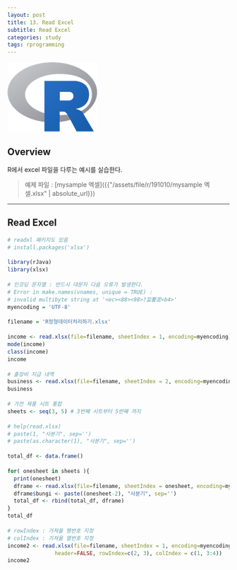 ```yaml
---
layout: post
title: 13. Read Excel
subtitle: Read Excel
categories: study
tags: rprogramming
---
```


![r](/assets/img/logo/r-logo.png)

## Overview

R에서 excel 파일을 다루는 예시를 실습한다.

> 예제 파일 : [mysample 엑셀]({{"/assets/file/r/191010/mysample 엑셀.xlsx" | absolute_url}})

*** 

## Read Excel

```R
# readxl 패키지도 있음
# install.packages('xlsx')

library(rJava)
library(xlsx)

# 인코딩 문자열 : 반드시 대문자 다음 오류가 발생한다.
# Error in make.names(vnames, unique = TRUE) : 
# invalid multibyte string at '<ec><88><98>?낆뾽泥<b4>'
myencoding = 'UTF-8'

filename = 'R정형데이터처리하기.xlsx'

income <- read.xlsx(file=filename, sheetIndex = 1, encoding=myencoding)
mode(income)
class(income)
income

# 출장비 지급 내역
business <- read.xlsx(file=filename, sheetIndex = 2, encoding=myencoding)
business

# 가전 제품 시트 통합
sheets <- seq(3, 5) # 3번째 시트부터 5번째 까지

# help(read.xlsx)
# paste(1, "사분기", sep='')
# paste(as.character(1), "사분기", sep='')

total_df <- data.frame()

for( onesheet in sheets ){
  print(onesheet)
  dframe <- read.xlsx(file=filename, sheetIndex = onesheet, encoding=myencoding)
  dframe$bungi <- paste((onesheet-2), "사분기", sep='')
  total_df <- rbind(total_df, dframe)
}
total_df

# rowIndex : 가져올 행번호 지정
# colIndex : 가져올 열번호 지정
income2 <- read.xlsx(file=filename, sheetIndex = 1, encoding=myencoding, 
               header=FALSE, rowIndex=c(2, 3), colIndex = c(1, 3:4))
income2
```
